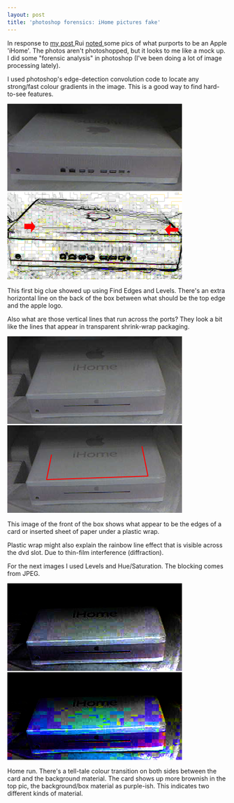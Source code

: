```yaml
---
layout: post
title: 'photoshop forensics: iHome pictures fake'
---
```



In response to <a href="/weblog/2005/01/07">my post </a>Rui <a href="http://the.taoofmac.com/space/blog/2005-01-07.23%3A48">noted </a>some pics of what purports to be an Apple 'iHome'. The photos aren't photoshopped, but it looks to me like a mock up. I did some "forensic analysis" in photoshop (I've been doing a lot of image processing lately). 

I used photoshop's edge-detection convolution code to locate any strong/fast colour gradients in the image. This is a good way to find hard-to-see features.

<div class="floating_left"><img src="/weblog/images/2005/ihome-3a.png" alt="ihome" /><br /><img src="/weblog/images/2005/ihome-3b.png" alt="ihome" /></div>

This first big clue showed up using Find Edges and Levels. There's an extra horizontal line on the back of the box between what should be the top edge and the apple logo. 

Also what are those vertical lines that run across the ports? They look a bit like the lines that appear in transparent shrink-wrap packaging.

<div style="clear: both;"></div>

<div class="floating_left"><img src="/weblog/images/2005/ihome-1a.png" alt="ihome" /><br /><img src="/weblog/images/2005/ihome-1b.png" alt="ihome" /></div>

This image of the front of the box shows what appear to be the edges of a card or inserted sheet of paper under a plastic wrap. 

Plastic wrap might also explain the rainbow line effect that is visible across the dvd slot. Due to thin-film interference (diffraction). 

For the next images I used Levels and Hue/Saturation. The blocking comes from JPEG.

<div style="clear: both;"></div>

<div class="floating_left"><img src="/weblog/images/2005/ihome-1c.png" alt="ihome" /><br /><img src="/weblog/images/2005/ihome-1d.png" alt="ihome" /></div>

Home run. There's a tell-tale colour transition on both sides between the card and the background material. The card shows up more brownish in the top pic, the background/box material as purple-ish. This indicates two different kinds of material.

<div style="clear: both;"></div>
